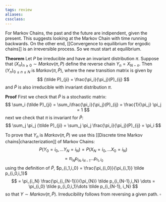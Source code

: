 ```yaml
---
tags: review
aliases:
cssclass:
---
```

 
For Markov Chains, the past and the future are indipendent, given the present. This suggests looking at the Markov Chain with time running backwards. On the other end, [[Convergence to equilibrium for ergodic chains]] is an irreversible process. So we must start at equilibrium.

**Theorem** Let $P$ be irreducible and have an invariant distribution $\pi$. Suppose that $(X_n)_{n\geq 0} \sim Markov(\pi,P)$ define the reverse chain
$Y_n = X_{N-n}$. Then $(Y_n)_{0\leq n \leq N}$ is $Markov(\pi, \tilde P)$, where the new transition matrix is given by
$$
(\tilde P)_{ji} = \frac{\pi_i}{\pi_j}(P)_{ij} 
$$
and $\tilde P$ is also irreducible with invariant distribution $\pi$.

**Proof** First we check that $\tilde P$ is a stochastic matrix:
$$
\sum_i (\tilde P)_{ji} = \sum_i\frac{\pi_i}{\pi_j}(P)_{ij} = \frac{1}{\pi_j} \pi_j = 1 
$$
next we check that $\pi$ is invariant for $\tilde P$:
$$
\sum_j \pi_j (\tilde P)_{ji} = \sum_j \pi_j \frac{\pi_i}{\pi_j}(P)_{ij} = \pi_i
$$

To prove that $Y_n$ is $Markov(\pi,\tilde P)$ we use this [[Discrete time Markov chains|characterization]] of Markov Chains:
$$
P(Y_0 = i_0, \dots Y_N = i_N) = P(X_N = i_0, \dots X_0 = i_N)
$$
$$
= \pi_{i_N}p_{i_N, i_{N-1}}\dots p_{i_1, i_0}
$$
using the definition of $\tilde P$, $p_{i_1,i_0} = \frac{\pi_{i_0}}{\pi_{i_1}} \tilde p_{i_0,i_1}$
$$
= \pi_{i_N} \frac{\pi_{i_{N-1}}}{\pi_{N}} \tilde p_{i_{N-1},i_N} \dots = \pi_{i_0} \tilde p_{i_0,i_1}\dots \tilde p_{i_{N-1}, i_N}
$$
so that $Y \sim Markov(\pi, \tilde P)$. 
Irreducibility follows from reversing a given path. $\square$

